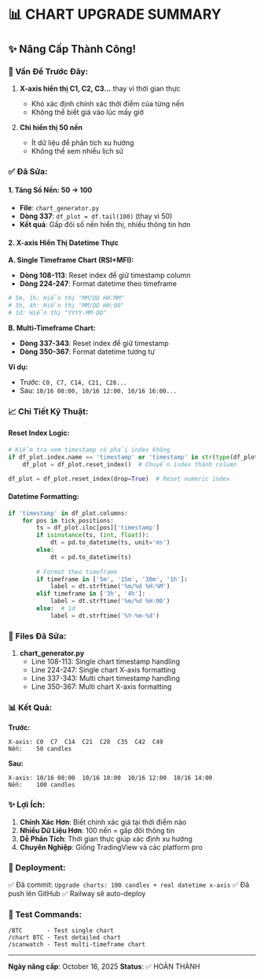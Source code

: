 # 📊 CHART UPGRADE SUMMARY

## ✨ Nâng Cấp Thành Công!

### 🎯 Vấn Đề Trước Đây:

1. **X-axis hiển thị C1, C2, C3...** thay vì thời gian thực
   - Khó xác định chính xác thời điểm của từng nến
   - Không thể biết giá vào lúc mấy giờ

2. **Chỉ hiển thị 50 nến**
   - Ít dữ liệu để phân tích xu hướng
   - Không thể xem nhiều lịch sử

### ✅ Đã Sửa:

#### 1. **Tăng Số Nến: 50 → 100**
   - **File**: `chart_generator.py`
   - **Dòng 337**: `df_plot = df.tail(100)` (thay vì 50)
   - **Kết quả**: Gấp đôi số nến hiển thị, nhiều thông tin hơn

#### 2. **X-axis Hiển Thị Datetime Thực**
   
   **A. Single Timeframe Chart (RSI+MFI):**
   - **Dòng 108-113**: Reset index để giữ timestamp column
   - **Dòng 224-247**: Format datetime theo timeframe
   
   ```python
   # 5m, 1h: Hiển thị "MM/DD HH:MM"
   # 3h, 4h: Hiển thị "MM/DD HH:00"  
   # 1d: Hiển thị "YYYY-MM-DD"
   ```
   
   **B. Multi-Timeframe Chart:**
   - **Dòng 337-343**: Reset index để giữ timestamp
   - **Dòng 350-367**: Format datetime tương tự
   
   **Ví dụ:**
   - Trước: `C0, C7, C14, C21, C28...`
   - Sau: `10/16 08:00, 10/16 12:00, 10/16 16:00...`

### 📈 Chi Tiết Kỹ Thuật:

#### Reset Index Logic:
```python
# Kiểm tra xem timestamp có phải index không
if df_plot.index.name == 'timestamp' or 'timestamp' in str(type(df_plot.index)):
    df_plot = df_plot.reset_index()  # Chuyển index thành column

df_plot = df_plot.reset_index(drop=True)  # Reset numeric index
```

#### Datetime Formatting:
```python
if 'timestamp' in df_plot.columns:
    for pos in tick_positions:
        ts = df_plot.iloc[pos]['timestamp']
        if isinstance(ts, (int, float)):
            dt = pd.to_datetime(ts, unit='ms')
        else:
            dt = pd.to_datetime(ts)
        
        # Format theo timeframe
        if timeframe in ['5m', '15m', '30m', '1h']:
            label = dt.strftime('%m/%d %H:%M')
        elif timeframe in ['3h', '4h']:
            label = dt.strftime('%m/%d %H:00')
        else:  # 1d
            label = dt.strftime('%Y-%m-%d')
```

### 🔧 Files Đã Sửa:

1. **chart_generator.py**
   - Line 108-113: Single chart timestamp handling
   - Line 224-247: Single chart X-axis formatting
   - Line 337-343: Multi chart timestamp handling
   - Line 350-367: Multi chart X-axis formatting

### 📊 Kết Quả:

**Trước:**
```
X-axis: C0  C7  C14  C21  C28  C35  C42  C49
Nến:    50 candles
```

**Sau:**
```
X-axis: 10/16 08:00  10/16 10:00  10/16 12:00  10/16 14:00
Nến:    100 candles
```

### ✨ Lợi Ích:

1. **Chính Xác Hơn**: Biết chính xác giá tại thời điểm nào
2. **Nhiều Dữ Liệu Hơn**: 100 nến = gấp đôi thông tin
3. **Dễ Phân Tích**: Thời gian thực giúp xác định xu hướng
4. **Chuyên Nghiệp**: Giống TradingView và các platform pro

### 🚀 Deployment:

✅ Đã commit: `Upgrade charts: 100 candles + real datetime x-axis`
✅ Đã push lên GitHub
✅ Railway sẽ auto-deploy

### 📱 Test Commands:

```
/BTC       - Test single chart
/chart BTC - Test detailed chart
/scanwatch - Test multi-timeframe chart
```

---

**Ngày nâng cấp**: October 16, 2025
**Status**: ✅ HOÀN THÀNH
